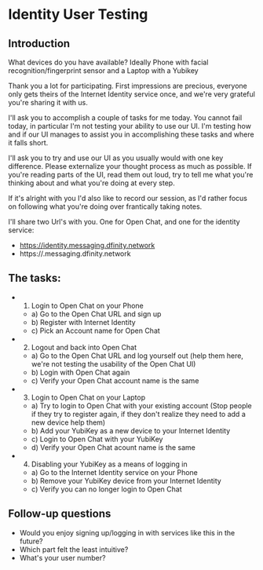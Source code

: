 # Identity User Testing

## Introduction

What devices do you have available? Ideally Phone with facial recognition/fingerprint sensor and a Laptop with a Yubikey

Thank you a lot for participating.
First impressions are precious, everyone only gets theirs of the Internet Identity service once, and we're very grateful you're sharing it with us.

I'll ask you to accomplish a couple of tasks for me today.
You cannot fail today, in particular I'm not testing your ability to use our UI.
I'm testing how and if our UI manages to assist you in accomplishing these tasks and where it falls short.

I'll ask you to try and use our UI as you usually would with one key difference.
Please externalize your thought process as much as possible.
If you're reading parts of the UI, read them out loud, try to tell me what you're thinking about and what you're doing at every step.

If it's alright with you I'd also like to record our session, as I'd rather focus on following what you're doing over frantically taking notes.

I'll share two Url's with you. One for Open Chat, and one for the identity service:
- https://identity.messaging.dfinity.network
- https://<open-chat-url>.messaging.dfinity.network

## The tasks:
- 1. Login to Open Chat on your Phone
  - a) Go to the Open Chat URL and sign up
  - b) Register with Internet Identity
  - c) Pick an Account name for Open Chat
- 2. Logout and back into Open Chat
  - a) Go to the Open Chat URL and log yourself out (help them here,
    we're not testing the usability of the Open Chat UI)
  - b) Login with Open Chat again
  - c) Verify your Open Chat account name is the same
- 3. Login to Open Chat on your Laptop
  - a) Try to login to Open Chat with your existing account (Stop
    people if they try to register again, if they don't realize they
    need to add a new device help them)
  - b) Add your YubiKey as a new device to your Internet Identity
  - c) Login to Open Chat with your YubiKey
  - d) Verify your Open Chat acount name is the same
- 4. Disabling your YubiKey as a means of logging in
  - a) Go to the Internet Identity service on your Phone
  - b) Remove your YubiKey device from your Internet Identity
  - c) Verify you can no longer login to Open Chat

## Follow-up questions
  - Would you enjoy signing up/logging in with services like this in the future?
  - Which part felt the least intuitive?
  - What's your user number?
